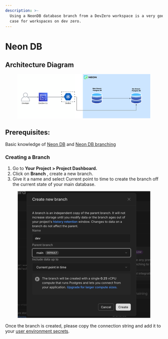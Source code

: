 ```yaml
---
description: >-
  Using a NeonDB database branch from a DevZero workspace is a very good use
  case for workspaces on dev zero.
---
```


# Neon DB

## Architecture Diagram

<figure><img src="../../.gitbook/assets/neondb.drawio.png" alt=""><figcaption></figcaption></figure>

## Prerequisites:

Basic knowledge of [Neon DB](https://neon.tech/docs) and [Neon DB branching](https://neon.tech/docs/introduction/branching)

### Creating a Branch <a href="#existing-compute-instance" id="existing-compute-instance"></a>

1. Go to **Your Project > Project Dashboard.**
2. Click on **Branch** ,  create a new branch.
3. Give it a name and select Current point to time to create the branch off the current state of your main database.

<figure><img src="../../.gitbook/assets/Screenshot 2024-08-06 at 14.03.47.png" alt=""><figcaption></figcaption></figure>

Once the branch is created, please copy the connection string and add it  to your [user environment secrets](../../environment-variables/personal.md#saving-an-user-scoped-environment-variable).

